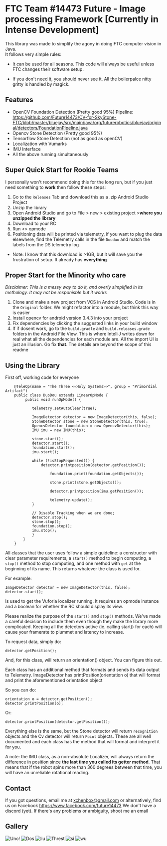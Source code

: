 # FTC Team #14473 Future - Image processing Framework [Currently in Intense Development]

This library was made to simplify the agony in doing FTC computer vision in Java.   
It follows very simple rules:

- It can be used for all seasons. This code will always be useful unless FTC changes their software setup.

- If you don't need it, you should never see it. All the boilerpalce nitty gritty is handled by magick.

## Features

- OpenCV Foundation Detection (Pretty good 95%) Pipeline: https://github.com/Future14473/CV-for-SkyStone-FTC/blob/master/bluejay/src/main/java/org/futurerobotics/bluejay/original/detectors/FoundationPipeline.java
- Opencv Stone Detection (Pretty good 95%)
- Tensorflow Stone Detection (not as good as openCV)
- Localization with Vumarks
- IMU Interface
- All the above running simultaneously

## Super Quick Start for Rookie Teams
I personally won't recommend doing this for the long run, but if you just need something to **work** then follow these steps:

1. Go to the `Releases` Tab and download this as a .zip Android Studio Project
2. Unzip the library
3. Open Android Studio and go to File > new > existing project >**where you unzipped the library**
4. Download to your RC
5. Run <<Three systems>> opmode
6. Positioning data will be printed via telemetry, if you want to plug the data elsewhere, find the Telemetry calls in the file `Douduo` and match the labels from the DS telemetry log

* Note: I know that this download is >1GB, but it will save you the frustration of setup. It already has **everything**
## Proper Start for the Minority who care
_Disclaimer: This is a messy way to do it, and overly simplified in its methology. It may not be responisble but it works_
1. Clone and make a new project from VCS in Android Studio. Code is in the `Original` folder. We might refactor into a module, but think this way is easier
2. Install opencv for android version 3.4.3 into your project
3. Fix dependencies by clicking the suggested links in your build window
4. If if dosent work, go to the `build.gradle` and `build.releases.grade` folders in the Android File View. This is where IntelliJ writes down for real what all the dependencies for each module are. All the import UI is just an illusion. Go fix __that__. The details are beyond the scope of this readme

## Using the Library
First off, working code for everyone

		@TeleOp(name = "The Three <<Holy Systems>>", group = "Primordial Artifact")
		public class DuoDou extends LinearOpMode {
	    	 public void runOpMode() {

				telemetry.setAutoClear(true);

				ImageDetector detector = new ImageDetector(this, false);
				StoneDetector stone = new StoneDetector(this, true);
				OpencvDetector foundation = new OpencvDetector(this);
				IMU imu = new IMU(this);

				stone.start();
				detector.start();
				foundation.start();
				imu.start();

				while (!isStopRequested()) {
					detector.printposition(detector.getPosition());

				    	foundation.print(foundation.getObjects());

				    	stone.print(stone.getObjects());
                                         
                        detector.printposition(imu.getPosition());

				    	telemetry.update();
				}

				// Disable Tracking when we are done;
				detector.stop();
				stone.stop();
				foundation.stop();
				imu.stop();
			    }
			}
		}	


All classes that the user uses follow a simple guideline: a constructor with clear parameter requirements, a `start()` method to begin computing, a `stop()` method to stop computing, and one method with `get` at the beginning of its name. This returns whatever the class is used for.

For example:

	ImageDetector detector = new ImageDetector(this, false);
	detector.start();

Is used to get the Vuforia localizer running. It requires an opmode instance and a boolean for whether the RC should display its view.

Please realize the purpose of the `start()` and `stop()` methods. We've made a careful decision to include them even though they make the library more complicated. Keeping all the detectors active (ie. calling start() for each) will cause your framerate to plummet and latency to increase.

To request data, simply do:

	detector.getPosition();

And, for this class, will return an orientation() object. You can figure this out.

Each class has an additional method that formats and sends its data output to Telemetry. ImageDetector has printPosition(orientation o) that will format and print the aforementioned orientation object

So you can do:
		
	orientation o = detector.getPosition();
	detector.printPosition(o);
	
Or: 

	detector.printPosition(detector.getPosition());
	
Everything else is the same, but the Stone detector will return `recognition` objects and the Cv detector will return `Point` objects. These are all well documented and each class has the method that will format and interpret it for you.

A note: the IMU class, as a non-absolute Localizer, will always return the difference in position since __the last time you called its getter method__. That means that if the robot spins more than 360 degrees between that time, you will have an unreliable rotational reading.
	

## Contact
If you got questions, email me at <xchenbox@gmail.com> or alternatively, find us on Facebook <https://www.facebook.com/future14473>
We don't have a discord (yet). If there's any problems or ambiguity, shoot me an email

## Gallery

![Uno!](Gallery/ex.PNG)
![Dos](Gallery/ex2.PNG)
![liu](Gallery/exStone.PNG)
![Threst](Gallery/Ex3.PNG)
![si](Gallery/ex4.PNG)
![wu](Gallery/ex6.PNG)
